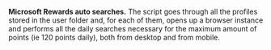 **Microsoft Rewards auto searches.**
The script goes through all the profiles stored in the user folder and, for each of them, opens up a browser instance and performs all the daily searches necessary for the maximum amount of points (ie 120 points daily), both from desktop and from mobile.